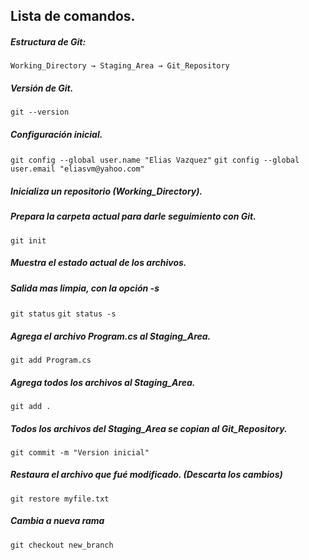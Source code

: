 ## Lista de comandos.

##### Estructura de Git:
`Working_Directory → Staging_Area → Git_Repository`

##### Versión de Git.
`git --version`

##### Configuración inicial.
`git config --global user.name "Elias Vazquez"`
`git config --global user.email "eliasvm@yahoo.com"`

##### Inicializa un repositorio (Working_Directory).
##### Prepara la carpeta actual para darle seguimiento con Git.

`git init`

##### Muestra el estado actual de los archivos.
##### Salida mas limpia, con la opción -s
`git status`
`git status -s`

##### Agrega el archivo Program.cs al Staging_Area.
`git add Program.cs`

##### Agrega todos los archivos al Staging_Area.
`git add .`

##### Todos los archivos del Staging_Area se copian al Git_Repository.
`git commit -m "Version inicial"`

##### Restaura el archivo que fué modificado. (Descarta los cambios)
`git restore myfile.txt`

##### Cambia a nueva rama
`git checkout new_branch`
